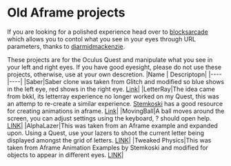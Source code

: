 # Old Aframe projects
If you are looking for a polished experience head over to [blocksarcade](https://blocksarcade.xyz/?start=3&arena=1&shapes=2) which allows you to contol what you see in your eyes through URL parameters, thanks to [diarmidmackenzie](https://github.com/diarmidmackenzie/blocks-arcade).

These projects are for the Oculus Quest and manipulate what you see in your left and right eyes. If you have good eyesight, please do not use these projects, otherwise, use at your own descretion.
|Name | Descriptopn|
|---- |----|
|Saber|Saber clone was taken from Glitch and modified so blue shows in the left eye, red shows in the right eye. [Link](https://twoxfh.github.io/aframe/saber/)|
|LetterRay|The idea came from bkkl, its letterray experience no longer worked on my Quest, this was an attemp to re-create a similar experience. [Stemkoski](https://github.com/stemkoski/A-Frame-Examples) has a good resource for creating animations in aframe. [Link](https://twoxfh.github.io/aframe/LetterRay/)|
|MovingBall|A ball moves around the screen, you can adjust settings using the keyboard, ? should open help. [LINK](https://twoxfh.github.io/aframe/MovingBall/)|
|AlphaLazer|This was taken from an Aframe example and expanded upon. Using a Quest, use your lazers to shoot the current letter being displayed amongst the grid of letters. [LINK](https://twoxfh.github.io/aframe/AlphaLazer/)|
|Tweaked Physics|This was taken from Aframe Animation Examples by Stemkoski and modified for objects to appear in different eyes. [LINK](https://twoxfh.github.io/aframe/physx/quest-physics.html)|
